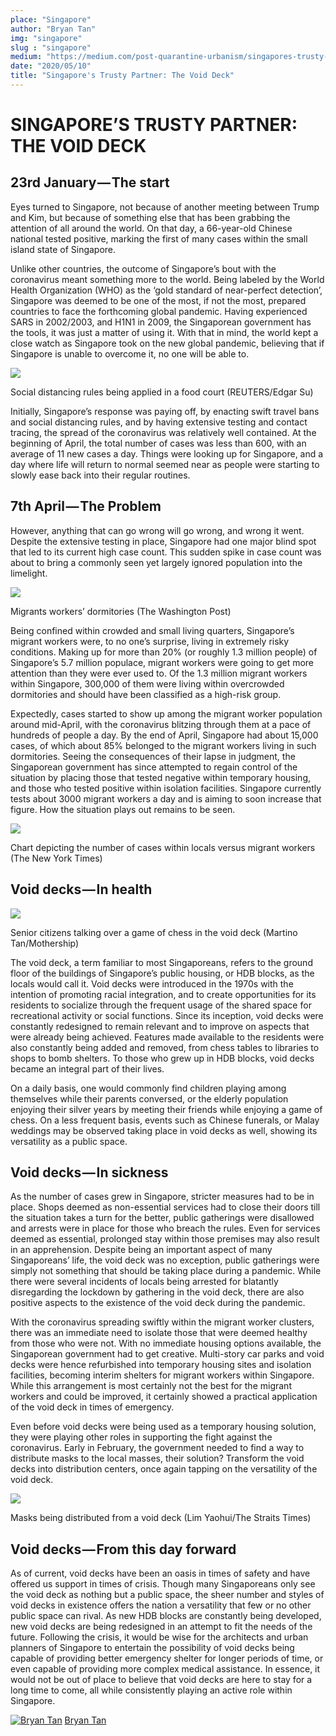 ```yaml
---
place: "Singapore"
author: "Bryan Tan"
img: "singapore"
slug : "singapore"
medium: "https://medium.com/post-quarantine-urbanism/singapores-trusty-partner-the-void-deck-15fde8ce8ca1"
date: "2020/05/10"
title: "Singapore's Trusty Partner: The Void Deck"
---
```


SINGAPORE’S TRUSTY PARTNER: THE VOID DECK
===================

23rd January — The start
------------------------

Eyes turned to Singapore, not because of another meeting between Trump and Kim, but because of something else that has been grabbing the attention of all around the world. On that day, a 66-year-old Chinese national tested positive, marking the first of many cases within the small island state of Singapore.

Unlike other countries, the outcome of Singapore’s bout with the coronavirus meant something more to the world. Being labeled by the World Health Organization (WHO) as the ‘gold standard of near-perfect detection’, Singapore was deemed to be one of the most, if not the most, prepared countries to face the forthcoming global pandemic. Having experienced SARS in 2002/2003, and H1N1 in 2009, the Singaporean government has the tools, it was just a matter of using it. With that in mind, the world kept a close watch as Singapore took on the new global pandemic, believing that if Singapore is unable to overcome it, no one will be able to.

<img class="s t u ho ai" src="https://miro.medium.com/max/2560/1*vfzEba2QWwnCHLSiZgqAOA.jpeg"/>

Social distancing rules being applied in a food court (REUTERS/Edgar Su)

Initially, Singapore’s response was paying off, by enacting swift travel bans and social distancing rules, and by having extensive testing and contact tracing, the spread of the coronavirus was relatively well contained. At the beginning of April, the total number of cases was less than 600, with an average of 11 new cases a day. Things were looking up for Singapore, and a day where life will return to normal seemed near as people were starting to slowly ease back into their regular routines.

7th April — The Problem
-----------------------

However, anything that can go wrong will go wrong, and wrong it went. Despite the extensive testing in place, Singapore had one major blind spot that led to its current high case count. This sudden spike in case count was about to bring a commonly seen yet largely ignored population into the limelight.

<img class="s t u ho ai" src="https://miro.medium.com/max/2968/1*FLHSFxdDjwdQpGFrVOUDiQ.jpeg"/>

Migrants workers’ dormitories (The Washington Post)

Being confined within crowded and small living quarters, Singapore’s migrant workers were, to no one’s surprise, living in extremely risky conditions. Making up for more than 20% (or roughly 1.3 million people) of Singapore’s 5.7 million populace, migrant workers were going to get more attention than they were ever used to. Of the 1.3 million migrant workers within Singapore, 300,000 of them were living within overcrowded dormitories and should have been classified as a high-risk group.

Expectedly, cases started to show up among the migrant worker population around mid-April, with the coronavirus blitzing through them at a pace of hundreds of people a day. By the end of April, Singapore had about 15,000 cases, of which about 85% belonged to the migrant workers living in such dormitories. Seeing the consequences of their lapse in judgment, the Singaporean government has since attempted to regain control of the situation by placing those that tested negative within temporary housing, and those who tested positive within isolation facilities. Singapore currently tests about 3000 migrant workers a day and is aiming to soon increase that figure. How the situation plays out remains to be seen.

<img class="s t u ho ai" src="https://miro.medium.com/max/2588/1*YLCNigZh1FYlbTatchXQMw@2x.jpeg"/>

Chart depicting the number of cases within locals versus migrant workers (The New York Times)

Void decks — In health
----------------------

<img class="s t u ho ai" src="https://miro.medium.com/max/4320/1*oRogVzecHABg6YDKtuBRDA.jpeg"/>

Senior citizens talking over a game of chess in the void deck (Martino Tan/Mothership)

The void deck, a term familiar to most Singaporeans, refers to the ground floor of the buildings of Singapore’s public housing, or HDB blocks, as the locals would call it. Void decks were introduced in the 1970s with the intention of promoting racial integration, and to create opportunities for its residents to socialize through the frequent usage of the shared space for recreational activity or social functions. Since its inception, void decks were constantly redesigned to remain relevant and to improve on aspects that were already being achieved. Features made available to the residents were also constantly being added and removed, from chess tables to libraries to shops to bomb shelters. To those who grew up in HDB blocks, void decks became an integral part of their lives.

On a daily basis, one would commonly find children playing among themselves while their parents conversed, or the elderly population enjoying their silver years by meeting their friends while enjoying a game of chess. On a less frequent basis, events such as Chinese funerals, or Malay weddings may be observed taking place in void decks as well, showing its versatility as a public space.

Void decks — In sickness
------------------------

As the number of cases grew in Singapore, stricter measures had to be in place. Shops deemed as non-essential services had to close their doors till the situation takes a turn for the better, public gatherings were disallowed and arrests were in place for those who breach the rules. Even for services deemed as essential, prolonged stay within those premises may also result in an apprehension. Despite being an important aspect of many Singaporeans’ life, the void deck was no exception, public gatherings were simply not something that should be taking place during a pandemic. While there were several incidents of locals being arrested for blatantly disregarding the lockdown by gathering in the void deck, there are also positive aspects to the existence of the void deck during the pandemic.

With the coronavirus spreading swiftly within the migrant worker clusters, there was an immediate need to isolate those that were deemed healthy from those who were not. With no immediate housing options available, the Singaporean government had to get creative. Multi-story car parks and void decks were hence refurbished into temporary housing sites and isolation facilities, becoming interim shelters for migrant workers within Singapore. While this arrangement is most certainly not the best for the migrant workers and could be improved, it certainly showed a practical application of the void deck in times of emergency.

Even before void decks were being used as a temporary housing solution, they were playing other roles in supporting the fight against the coronavirus. Early in February, the government needed to find a way to distribute masks to the local masses, their solution? Transform the void decks into distribution centers, once again tapping on the versatility of the void deck.

<img class="s t u ho ai" src="https://miro.medium.com/max/2560/1*tdxDpO53-KXynkiwrGMrAQ.jpeg"/>

Masks being distributed from a void deck (Lim Yaohui/The Straits Times)

Void decks — From this day forward
----------------------------------

As of current, void decks have been an oasis in times of safety and have offered us support in times of crisis. Though many Singaporeans only see the void deck as nothing but a public space, the sheer number and styles of void decks in existence offers the nation a versatility that few or no other public space can rival. As new HDB blocks are constantly being developed, new void decks are being redesigned in an attempt to fit the needs of the future. Following the crisis, it would be wise for the architects and urban planners of Singapore to entertain the possibility of void decks being capable of providing better emergency shelter for longer periods of time, or even capable of providing more complex medical assistance. In essence, it would not be out of place to believe that void decks are here to stay for a long time to come, all while consistently playing an active role within Singapore.

[![Bryan Tan](https://miro.medium.com/fit/c/96/96/2*1WoEICExk10xRUh5GR_gtw.jpeg)](https://medium.com/@bryantjaywai?source=post_page-----15fde8ce8ca1----------------------)
[Bryan Tan](https://medium.com/@bryantjaywai?source=post_page-----15fde8ce8ca1----------------------)